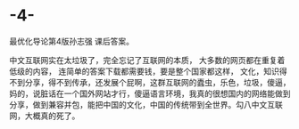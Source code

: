# -4-
最优化导论第4版孙志强 课后答案。 

中文互联网实在太垃圾了，完全忘记了互联网的本质， 大多数的网页都在重复着低级的内容， 连简单的答案下载都需要钱，要是整个国家都这样， 文化，知识得不到分享，得不到传承，还发展个屁啊，这群互联网的蠹虫，乐色，垃圾，傻逼，妈的，说脏话在一个国外网站才行，傻逼语言环境，我真的很想国内的网络能做到分享，做到兼容并包，能把中国的文化，中国的传统带到全世界。勾八中文互联网，大概真的死了。
